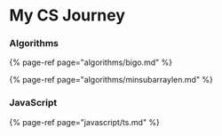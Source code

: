 # My CS Journey

### Algorithms

{% page-ref page="algorithms/bigo.md" %}

{% page-ref page="algorithms/minsubarraylen.md" %}

### JavaScript

{% page-ref page="javascript/ts.md" %}









